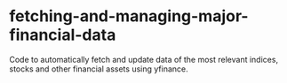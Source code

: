 # fetching-and-managing-major-financial-data
Code to automatically fetch and update data of the most relevant indices, stocks and other financial assets using yfinance.
